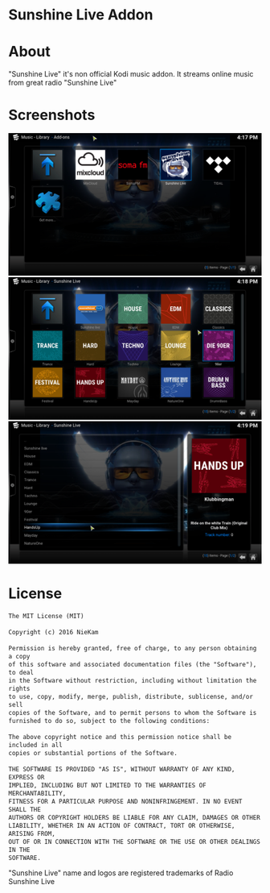 # Sunshine Live Addon

# About

"Sunshine Live" it's non official Kodi music addon. It streams online music from great radio "Sunshine Live"

# Screenshots
![Menu](screenshots/icon.png)
![Menu 1](screenshots/menu.png)
![Menu 2](screenshots/menu_2.png)

# License
```
The MIT License (MIT)

Copyright (c) 2016 NieKam

Permission is hereby granted, free of charge, to any person obtaining a copy
of this software and associated documentation files (the "Software"), to deal
in the Software without restriction, including without limitation the rights
to use, copy, modify, merge, publish, distribute, sublicense, and/or sell
copies of the Software, and to permit persons to whom the Software is
furnished to do so, subject to the following conditions:

The above copyright notice and this permission notice shall be included in all
copies or substantial portions of the Software.

THE SOFTWARE IS PROVIDED "AS IS", WITHOUT WARRANTY OF ANY KIND, EXPRESS OR
IMPLIED, INCLUDING BUT NOT LIMITED TO THE WARRANTIES OF MERCHANTABILITY,
FITNESS FOR A PARTICULAR PURPOSE AND NONINFRINGEMENT. IN NO EVENT SHALL THE
AUTHORS OR COPYRIGHT HOLDERS BE LIABLE FOR ANY CLAIM, DAMAGES OR OTHER
LIABILITY, WHETHER IN AN ACTION OF CONTRACT, TORT OR OTHERWISE, ARISING FROM,
OUT OF OR IN CONNECTION WITH THE SOFTWARE OR THE USE OR OTHER DEALINGS IN THE
SOFTWARE.
```

"Sunshine Live" name and logos are registered trademarks of Radio Sunshine Live